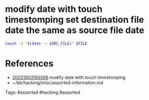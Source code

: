 # modify date with touch timestomping set destination file date the same as source file date
```bash
touch -d "$(date -r $SRC_FILE)" $FILE
```

# References
- [20221003150306](/zet/20221003150306/README.md) modify date with touch timestomping
- ~/kb/hacking/misc/assorted-information.md

Tags:
    #assorted #hacking #assorted

